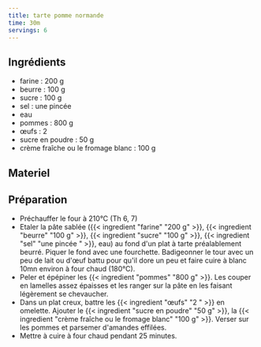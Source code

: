 ```yaml
---
title: tarte pomme normande
time: 30m
servings: 6
---
```


## Ingrédients

* farine : 200 g
* beurre : 100 g
* sucre : 100 g
* sel : une pincée 
* eau
* pommes : 800 g
* œufs : 2 
* sucre en poudre : 50 g
* crème fraîche ou le fromage blanc : 100 g


## Materiel



## Préparation

* Préchauffer le four à 210°C (Th 6, 7)
* Etaler la pâte sablée ({{< ingredient "farine" "200 g" >}}, {{< ingredient "beurre" "100 g" >}}, {{< ingredient "sucre" "100 g" >}}, {{< ingredient "sel" "une pincée " >}}, eau) au fond d'un plat à tarte préalablement beurré. Piquer le fond avec une fourchette. Badigeonner le tour avec un peu de lait ou d'œuf battu pour qu'il dore un peu et faire cuire à blanc 10mn environ à four chaud (180°C).
* Peler et épépiner les {{< ingredient "pommes" "800 g" >}}. Les couper en lamelles assez épaisses et les ranger sur la pâte en les faisant légèrement se chevaucher.
* Dans un plat creux, battre les {{< ingredient "œufs" "2 " >}} en omelette. Ajouter le {{< ingredient "sucre en poudre" "50 g" >}}, la {{< ingredient "crème fraîche ou le fromage blanc" "100 g" >}}. Verser sur les pommes et parsemer d'amandes effilées.
* Mettre à cuire à four chaud pendant 25 minutes.


